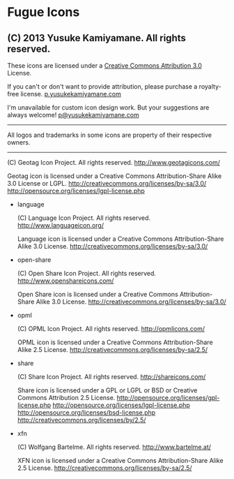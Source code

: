 # Fugue Icons

## (C) 2013 Yusuke Kamiyamane. All rights reserved.

These icons are licensed under a [Creative Commons
Attribution 3.0](http://creativecommons.org/licenses/by/3.0/) License.

If you can't or don't want to provide attribution, please
purchase a royalty-free license.
[p.yusukekamiyamane.com](http://p.yusukekamiyamane.com/)

I'm unavailable for custom icon design work. But your
suggestions are always welcome!
[p@yusukekamiyamane.com](mailto:p@yusukekamiyamane.com)

------------------------------------------------------------

All logos and trademarks in some icons are property of their
respective owners.

------------------------------------------------------------


  (C) Geotag Icon Project. All rights reserved.
  <http://www.geotagicons.com/>

  Geotag icon is licensed under a Creative Commons
  Attribution-Share Alike 3.0 License or LGPL.
  <http://creativecommons.org/licenses/by-sa/3.0/>
  <http://opensource.org/licenses/lgpl-license.php>

- language

  (C) Language Icon Project. All rights reserved.
  <http://www.languageicon.org/>

  Language icon is licensed under a Creative Commons
  Attribution-Share Alike 3.0 License.
  <http://creativecommons.org/licenses/by-sa/3.0/>

- open-share

  (C) Open Share Icon Project. All rights reserved.
  <http://www.openshareicons.com/>

  Open Share icon is licensed under a Creative Commons
  Attribution-Share Alike 3.0 License.
  <http://creativecommons.org/licenses/by-sa/3.0/>

- opml

  (C) OPML Icon Project. All rights reserved.
  <http://opmlicons.com/>

  OPML icon is licensed under a Creative Commons
  Attribution-Share Alike 2.5 License.
  <http://creativecommons.org/licenses/by-sa/2.5/>

- share

  (C) Share Icon Project. All rights reserved.
  <http://shareicons.com/>

  Share icon is licensed under a GPL or LGPL or BSD or
  Creative Commons Attribution 2.5 License.
  <http://opensource.org/licenses/gpl-license.php>
  <http://opensource.org/licenses/lgpl-license.php>
  <http://opensource.org/licenses/bsd-license.php>
  <http://creativecommons.org/licenses/by/2.5/>

- xfn

  (C) Wolfgang Bartelme. All rights reserved.
  <http://www.bartelme.at/>

  XFN icon is licensed under a Creative Commons
  Attribution-Share Alike 2.5 License.
  <http://creativecommons.org/licenses/by-sa/2.5/>
